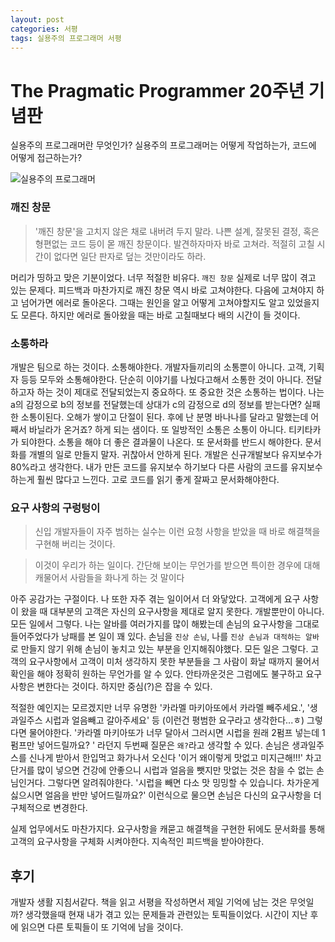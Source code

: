 ```yaml
---
layout: post
categories: 서평
tags: 실용주의 프로그래머 서평
---
```

# The Pragmatic Programmer 20주년 기념판 

실용주의 프로그래머란 무엇인가? 실용주의 프로그래머는 어떻게 작업하는가, 코드에 어떻게 접근하는가?

![실용주의 프로그래머](http://image.yes24.com/goods/107077663/L)

### 깨진 창문

> '깨진 창문'을 고치지 않은 채로 내버려 두지 말라. 나쁜 설계, 잘못된 결정, 혹은 형편없는 코드 등이 몯 깨진 창문이다. 발견하자마자 바로 고쳐라. 적절히 고칠 시간이 없다면 일단 판자로 덮는 것만이라도 하라.

머리가 띵하고 맞은 기분이었다. 너무 적절한 비유다. `깨진 창문` 실제로 너무 많이 겪고 있는 문제다. 피드백과 마찬가지로 깨진 창문 역시 바로 고쳐야한다. 다음에 고쳐야지 하고 넘어가면 에러로 돌아온다. 그때는 
원인을 알고 어떻게 고쳐야할지도 알고 있었을지도 모른다. 하지만 에러로 돌아왔을 때는 바로 고칠때보다 배의 시간이 들 것이다. 

### 소통하라 

개발은 팀으로 하는 것이다. 소통해야한다. 개발자들끼리의 소통뿐이 아니다. 고객, 기획자 등등 모두와 소통해야한다. 단순히 이야기를 나눴다고해서 소통한 것이 아니다. 
전달하고자 하는 것이 제대로 전달되었는지 중요하다. 또 중요한 것은 소통하는 법이다. 나는 a의 감정으로 b의 정보를 전달했는데 상대가 c의 감정으로 d의 정보를 받는다면? 실패한 소통이된다. 
오해가 쌓이고 단절이 된다. 후에 난 분명 바나나를 달라고 말했는데 어째서 바닐라가 온거죠? 하게 되는 샘이다. 또 일방적인 소통은 소통이 아니다. 티키타카가 되야한다. 
소통을 해야 더 좋은 결과물이 나온다. 또 문서화를 반드시 해야한다. 문서화를 개별의 일로 만들지 말자. 귀찮아서 안하게 된다. 개발은 신규개발보다 유지보수가 80%라고 생각한다. 
내가 만든 코드를 유지보수 하기보다 다른 사람의 코드를 유지보수 하는게 훨씬 많다고 느낀다. 고로 코드를 읽기 좋게 잘짜고 문서화해야한다. 

### 요구 사항의 구렁텅이 

> 신입 개발자들이 자주 범하는 실수는 이런 요청 사항을 받았을 때 바로 해결책을 구현해 버리는 것이다. 

> 이것이 우리가 하는 일이다. 간단해 보이는 무언가를 받으면 특이한 경우에 대해 캐물어서 사람들을 화나게 하는 것 말이다

아주 공감가는 구절이다. 나 또한 자주 겪는 일이어서 더 와닿았다. 고객에게 요구 사항이 왔을 때 대부분의 고객은 자신의 요구사항을 제대로 알지 못한다. 
개발뿐만이 아니다. 모든 일에서 그렇다. 나는 알바를 여러가지를 많이 해봤는데 손님의 요구사항을 그대로 들어주었다가 낭패를 본 일이 꽤 있다. 
손님을 `진상 손님`, 나를 `진상 손님과 대적하는 알바`로 만들지 않기 위해 손님이 놓치고 있는 부분을 인지해줘야했다. 
모든 일은 그렇다. 고객의 요구사항에서 고객이 미처 생각하지 못한 부분들을 그 사람이 화날 때까지 물어서 확인을 해야 정확히 원하는 무언가를 알 수 있다. 
안타까운것은 그럼에도 불구하고 요구사항은 변한다는 것이다. 하지만 중심(?)은 잡을 수 있다. 

적절한 예인지는 모르겠지만 너무 유명한 '카라멜 마키아또에서 카라멜 빼주세요.', '생과일주스 시럽과 얼음빼고 갈아주세요' 등 (이런건 평범한 요구라고 생각한다...ㅎ)
그렇다면 물어야한다. '카라멜 마키아또가 너무 달아서 그러시면 시럽을 원래 2펌프 넣는데 1펌프만 넣어드릴까요? ' 라던지 두번째 질문은 `왜?`라고 생각할 수 있다. 
손님은 생과일주스를 신나게 받아서 한입먹고 화가나서 오신다 '이거 왜이렇게 맛없고 미지근해!!!' 차고 단거를 많이 넣으면 건강에 안좋으니 시럽과 얼음을 뺏지만 맛없는 것은 참을 수 없는 손님인거다. 
그렇다면 알려줘야한다. '시럽을 빼면 다소 맛 밍밍할 수 있습니다. 차가운게 싫으시면 얼음을 반만 넣어드릴까요?' 이런식으로 물으면 손님은 다신의 요구사항을 더 구체적으로 변경한다. 

실제 업무에서도 마찬가지다. 요구사항을 캐묻고 해결책을 구현한 뒤에도 문서화를 통해 고객의 요구사항을 구체화 시켜야한다. 지속적인 피드백을 받아야한다. 

## 후기

개발자 생활 지침서같다. 책을 읽고 서평을 작성하면서 제일 기억에 남는 것은 무엇일까? 생각했을때 현재 내가 겪고 있는 문제들과 관련있는 토픽들이었다. 
시간이 지난 후에 읽으면 다른 토픽들이 또 기억에 남을 것이다. 
